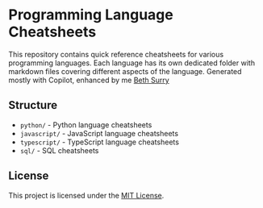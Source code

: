 # Programming Language Cheatsheets

This repository contains quick reference cheatsheets for various programming languages. Each language has its own dedicated folder with markdown files covering different aspects of the language. Generated mostly with Copilot, enhanced by me [Beth Surry](https://www.linkedin.com/in/elizabeth-surry/)

## Structure

- `python/` - Python language cheatsheets
- `javascript/` - JavaScript language cheatsheets
- `typescript/` - TypeScript language cheatsheets
- `sql/` - SQL cheatsheets

## License

This project is licensed under the [MIT License](LICENSE).